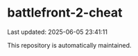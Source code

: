 # battlefront-2-cheat

Last updated: 2025-06-05 23:41:11

This repository is automatically maintained.
